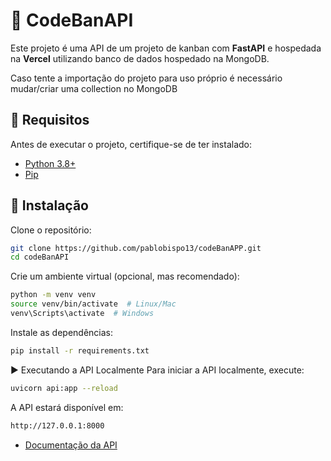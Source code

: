 # 🚀 CodeBanAPI

Este projeto é uma API de um projeto de kanban com **FastAPI** e hospedada na **Vercel** utilizando banco de dados hospedado na MongoDB.

Caso tente a importação do projeto para uso próprio é necessário mudar/criar uma collection no MongoDB

## 📌 Requisitos

Antes de executar o projeto, certifique-se de ter instalado:

- [Python 3.8+](https://www.python.org/downloads/)
- [Pip](https://pip.pypa.io/en/stable/installation/)

## 🔧 Instalação

Clone o repositório:

```sh
git clone https://github.com/pablobispo13/codeBanAPP.git
cd codeBanAPI
```

Crie um ambiente virtual (opcional, mas recomendado):
```sh
python -m venv venv
source venv/bin/activate  # Linux/Mac
venv\Scripts\activate  # Windows
```

Instale as dependências:
```sh
pip install -r requirements.txt
```
▶️ Executando a API Localmente
Para iniciar a API localmente, execute:
```sh
uvicorn api:app --reload
```
A API estará disponível em:
```sh
http://127.0.0.1:8000
```

- [Documentação da API](https://apicodeban.vercel.app/docs)